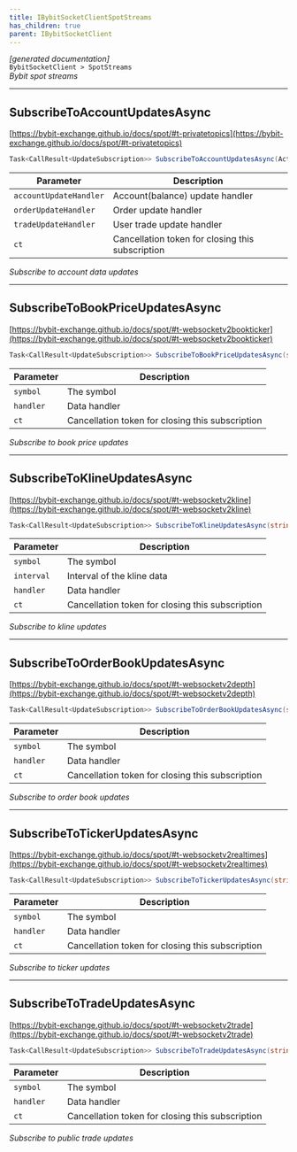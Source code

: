 ```yaml
---
title: IBybitSocketClientSpotStreams
has_children: true
parent: IBybitSocketClient
---
```

*[generated documentation]*  
`BybitSocketClient > SpotStreams`  
*Bybit spot streams*
  

***

## SubscribeToAccountUpdatesAsync  

[https://bybit-exchange.github.io/docs/spot/#t-privatetopics](https://bybit-exchange.github.io/docs/spot/#t-privatetopics)  
<p>

```csharp  
Task<CallResult<UpdateSubscription>> SubscribeToAccountUpdatesAsync(Action<DataEvent<BybitSpotAccountUpdate>> accountUpdateHandler, Action<DataEvent<BybitSpotOrderUpdate>> orderUpdateHandler, Action<DataEvent<BybitSpotUserTradeUpdate>> tradeUpdateHandler, [Optional] CancellationToken ct);  
```  

|Parameter|Description|
|---|---|
|`accountUpdateHandler`|Account(balance) update handler|
|`orderUpdateHandler`|Order update handler|
|`tradeUpdateHandler`|User trade update handler|
|`ct`|Cancellation token for closing this subscription|

*Subscribe to account data updates*  

</p>

***

## SubscribeToBookPriceUpdatesAsync  

[https://bybit-exchange.github.io/docs/spot/#t-websocketv2bookticker](https://bybit-exchange.github.io/docs/spot/#t-websocketv2bookticker)  
<p>

```csharp  
Task<CallResult<UpdateSubscription>> SubscribeToBookPriceUpdatesAsync(string symbol, Action<DataEvent<BybitSpotBookPrice>> handler, [Optional] CancellationToken ct);  
```  

|Parameter|Description|
|---|---|
|`symbol`|The symbol|
|`handler`|Data handler|
|`ct`|Cancellation token for closing this subscription|

*Subscribe to book price updates*  

</p>

***

## SubscribeToKlineUpdatesAsync  

[https://bybit-exchange.github.io/docs/spot/#t-websocketv2kline](https://bybit-exchange.github.io/docs/spot/#t-websocketv2kline)  
<p>

```csharp  
Task<CallResult<UpdateSubscription>> SubscribeToKlineUpdatesAsync(string symbol, KlineInterval interval, Action<DataEvent<BybitSpotKlineUpdate>> handler, [Optional] CancellationToken ct);  
```  

|Parameter|Description|
|---|---|
|`symbol`|The symbol|
|`interval`|Interval of the kline data|
|`handler`|Data handler|
|`ct`|Cancellation token for closing this subscription|

*Subscribe to kline updates*  

</p>

***

## SubscribeToOrderBookUpdatesAsync  

[https://bybit-exchange.github.io/docs/spot/#t-websocketv2depth](https://bybit-exchange.github.io/docs/spot/#t-websocketv2depth)  
<p>

```csharp  
Task<CallResult<UpdateSubscription>> SubscribeToOrderBookUpdatesAsync(string symbol, Action<DataEvent<BybitSpotOrderBookUpdate>> handler, [Optional] CancellationToken ct);  
```  

|Parameter|Description|
|---|---|
|`symbol`|The symbol|
|`handler`|Data handler|
|`ct`|Cancellation token for closing this subscription|

*Subscribe to order book updates*  

</p>

***

## SubscribeToTickerUpdatesAsync  

[https://bybit-exchange.github.io/docs/spot/#t-websocketv2realtimes](https://bybit-exchange.github.io/docs/spot/#t-websocketv2realtimes)  
<p>

```csharp  
Task<CallResult<UpdateSubscription>> SubscribeToTickerUpdatesAsync(string symbol, Action<DataEvent<BybitSpotTickerUpdate>> handler, [Optional] CancellationToken ct);  
```  

|Parameter|Description|
|---|---|
|`symbol`|The symbol|
|`handler`|Data handler|
|`ct`|Cancellation token for closing this subscription|

*Subscribe to ticker updates*  

</p>

***

## SubscribeToTradeUpdatesAsync  

[https://bybit-exchange.github.io/docs/spot/#t-websocketv2trade](https://bybit-exchange.github.io/docs/spot/#t-websocketv2trade)  
<p>

```csharp  
Task<CallResult<UpdateSubscription>> SubscribeToTradeUpdatesAsync(string symbol, Action<DataEvent<BybitSpotTradeUpdate>> handler, [Optional] CancellationToken ct);  
```  

|Parameter|Description|
|---|---|
|`symbol`|The symbol|
|`handler`|Data handler|
|`ct`|Cancellation token for closing this subscription|

*Subscribe to public trade updates*  

</p>
